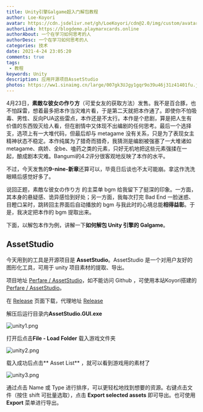 ```yaml
---
title: Unity引擎Galgame超入门解包教程
author: Loe-Koyori
avatar: https://cdn.jsdelivr.net/gh/LoeKoyori/cdn@2.0/img/custom/avatar.png
authorLink: https://blogdemo.playmarxcards.online
authorAbout: 一个在学习如何思考的人
authorDesc: 一个在学习如何思考的人
categories: 技术
date: 2021-4-24 23:05:20
comments: true
tags: 
 - 教程
keywords: Unity 
description: 应用开源项目AssetStudio
photos: https://ww1.sinaimg.cn/large/007gk3UJgy1gqr9o39u46j31z41401fu.jpg
---
```


4月23日，**素敵な彼女の作り方**（可爱女友的获取方法）发售。我不是百合豚，也不怕踩雷，想着最多把本作当灾难片看，于是第二天就把本作通了。即使你不怕吸毒、男性、反向PUA这些雷点，本作还是不太行。本作是个悲剧，算是把人生有价值的东西毁灭给人看，但在剧情中又体现不出编剧的任何思考。最后一个选择支，选项上有一大堆代码，但最后却与 metagame 没有关系，只是为了表现女主精神状态不稳定。本作纯属为了猎奇而猎奇，我猜测是编剧被强塞了一大堆诸如 metagame、病娇、全be、嗑药之类的元素，只好无机地把这些元素强揉在一起，酿成剧本灾难。Bangumi的4.2评分很客观地反映了本作的水平。

不过，今天发售的**9-nine-新章**还算可以，毕竟日后谈也不太可能崩。拿这作洗洗眼睛后感觉好多了。

说回正题，素敵な彼女の作り方 的主菜单 bgm 给我留下了挺深的印象。一方面，其本身的悬疑感、诡异感恰到好处；另一方面，我每次打完 Bad End 一脸迷惑、目瞪口呆时，跳转回主界面后自动播放的 bgm 与我此时的心境总能**相得益彰**。于是，我决定把本作的 bgm 提取出来。

下面，以解包本作为例，讲解一下**如何解包 Unity 引擎的 Galgame**。

## AssetStudio

今天用到的工具是开源项目是 **AssetStudio**。AssetStudio 是一个对用户友好的图形化工具，可用于 unity 项目素材的提取、导出。

项目地址  [Perfare / AssetStudio](https://github.com/Perfare/AssetStudio)，如不能访问 Github ，可使用本站Koyori搭建的 [Perfare / AssetStudio](https://proxy.playmarxcards.online/-----https://github.com/Perfare/AssetStudio)。

在 [Release](https://github.com/Perfare/AssetStudio/releases/tag/v0.15.0) 页面下载，代理地址 [Release](https://proxy.playmarxcards.online/-----https://github.com/Perfare/AssetStudio/releases/tag/v0.15.0)

解压后运行目录内**AssetStudio.GUI.exe**

![unity1.png](http://ww1.sinaimg.cn/large/007gk3UJgy1gqra5o8uwrj30il0f6myz.jpg)

打开后点击**File - Load Folder** 载入游戏文件夹

![unity2.png](http://ww1.sinaimg.cn/large/007gk3UJgy1gqra84irz5j30z60nuq3a.jpg)

载入成功后点击** Asset List** ，就可以看到游戏用的素材了

![unity3.png](http://ww1.sinaimg.cn/large/007gk3UJgy1gqraacsbr7j30yt0jhgxx.jpg)

通过点击 Name 或 Type 进行排序，可以更轻松地找到想要的资源。右键点击文件（按住 shift 可批量选取），点击 **Export selected assets** 即可导出。也可使用 **Export** 菜单进行导出。

